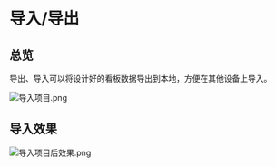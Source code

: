 # 导入/导出

## 总览

导出、导入可以将设计好的看板数据导出到本地，方便在其他设备上导入。

![导入项目.png](导入项目.png)

## 导入效果

![导入项目后效果.png](导入项目后效果.png)